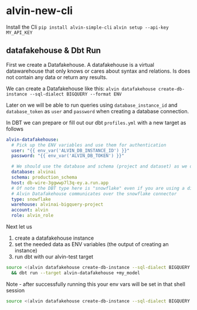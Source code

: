 # alvin-new-cli

Install the Cli
`pip install alvin-simple-cli`
`alvin setup --api-key MY_API_KEY`

## datafakehouse & Dbt Run

First we create a Datafakehouse. A datafakehouse is a virtual datawarehouse that only knows or cares about syntax and relations. Is does not contain any data or return any results.

We can create a Datafakehouse like this:
`alvin datafakehouse create-db-instance --sql-dialect BIGQUERY --format ENV`

Later on we will be able to run queries using `database_instance_id` and `database_token` as `user` and `password` when creating a database connection.

In DBT we can prepare or fill out our dbt `profiles.yml` with a new target as follows

```yaml
alvin-datafakehouse:
  # Pick up the ENV variables and use them for authentication
  user: "{{ env_var('ALVIN_DB_INSTANCE_ID') }}"
  password: "{{ env_var('ALVIN_DB_TOKEN') }}"

  # We should use the database and schema (project and dataset) as we do for production
  database: alvinai
  schema: production_schema
  host: db-wire-3ggwwp7l3q-ey.a.run.app
  # Of note the DBT type here is "snowflake" even if you are using a different database
  # Alvin Datafakehouse communicates over the snowflake connector
  type: snowflake
  warehouse: alvinai-bigquery-project
  account: alvin
  role: alvin_role
```

Next let us 
1. create a datafakehouse instance
2. set the needed data as ENV variables (the output of creating an instance)
3. run dbt with our alvin-test target

```bash
source <(alvin datafakehouse create-db-instance --sql-dialect BIGQUERY --format ENV) \
  && dbt run --target alvin-datafakehouse +my_model
````

Note - after successfully running this your env vars will be set in that shell session 
```bash
source <(alvin datafakehouse create-db-instance --sql-dialect BIGQUERY --format ENV)
```

